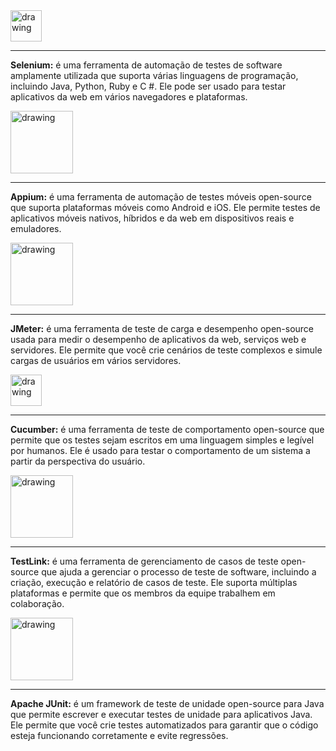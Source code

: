 <img src="https://upload.wikimedia.org/wikipedia/commons/d/d5/Selenium_Logo.png" alt="drawing" width="50px"/>
<hr>

**Selenium:** é uma ferramenta de automação de testes de software amplamente utilizada que suporta várias linguagens de programação, incluindo Java, Python, Ruby e C #. Ele pode ser usado para testar aplicativos da web em vários navegadores e plataformas.

<img src="https://external-content.duckduckgo.com/iu/?u=https%3A%2F%2Fwww.gartner.com%2Fimagesrv%2Fpeer-insights%2Fvendors%2Flogos%2Fappium.png&f=1&nofb=1&ipt=4edb93c8e6f7add0af835303e0dcc2cfa87b30e7dd7b7c2a924b012e8e6096e0&ipo=images" alt="drawing" width="100px"/>
<hr>

**Appium:** é uma ferramenta de automação de testes móveis open-source que suporta plataformas móveis como Android e iOS. Ele permite testes de aplicativos móveis nativos, híbridos e da web em dispositivos reais e emuladores.

<img src="https://external-content.duckduckgo.com/iu/?u=https%3A%2F%2Fd1h3p5fzmizjvp.cloudfront.net%2Fwp-content%2Fuploads%2F2019%2F04%2F04155318%2FJmeter%25402x.png&f=1&nofb=1&ipt=75875970fe292794910136939c7e4c5d5943618ede7148ae2e0bd7d4ab75effb&ipo=images" alt="drawing" width="100px"/>
<hr>

**JMeter:** é uma ferramenta de teste de carga e desempenho open-source usada para medir o desempenho de aplicativos da web, serviços web e servidores. Ele permite que você crie cenários de teste complexos e simule cargas de usuários em vários servidores.

<img src="https://external-content.duckduckgo.com/iu/?u=https%3A%2F%2Fwww.edforce.co%2Fwp-content%2Fuploads%2F2021%2F06%2Fcucumber-logo.png&f=1&nofb=1&ipt=2d75ba9a2d6cedd213491fed334c8d10308acd9a50c7addb3db0946d5ae0a831&ipo=images" alt="drawing" width="50px"/>
<hr>

**Cucumber:** é uma ferramenta de teste de comportamento open-source que permite que os testes sejam escritos em uma linguagem simples e legível por humanos. Ele é usado para testar o comportamento de um sistema a partir da perspectiva do usuário.

<img src="https://external-content.duckduckgo.com/iu/?u=https%3A%2F%2Fwww.arditesbd.com%2Fwp-content%2Fuploads%2F2019%2F09%2Fmain-qimg-dbf8bb94e013476265de3fe196db4a7c.png&f=1&nofb=1&ipt=fefbcea35c5619c6daa49aa73d71388fb9378c364724e6557ebd2d115b4ccf62&ipo=images" alt="drawing" width="100px"/>
<hr>

**TestLink:** é uma ferramenta de gerenciamento de casos de teste open-source que ajuda a gerenciar o processo de teste de software, incluindo a criação, execução e relatório de casos de teste. Ele suporta múltiplas plataformas e permite que os membros da equipe trabalhem em colaboração.

<img src="https://external-content.duckduckgo.com/iu/?u=https%3A%2F%2Fjunit.org%2Fjunit4%2Fimages%2Fjunit5-banner.png&f=1&nofb=1&ipt=8bd4a9911580ec638fb11203dff14d8cdd66e92996109c56f7648d99c7c93af7&ipo=images" alt="drawing" width="100px"/>
<hr>

**Apache JUnit:** é um framework de teste de unidade open-source para Java que permite escrever e executar testes de unidade para aplicativos Java. Ele permite que você crie testes automatizados para garantir que o código esteja funcionando corretamente e evite regressões.
